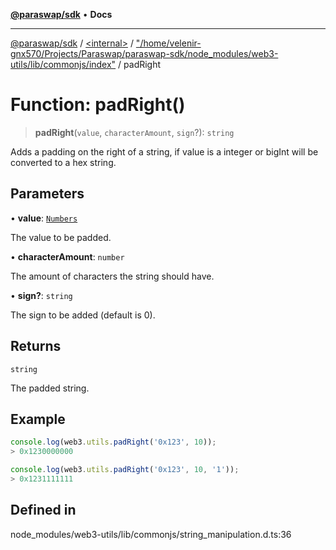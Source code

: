 [**@paraswap/sdk**](../../../../README.md) • **Docs**

***

[@paraswap/sdk](../../../../globals.md) / [\<internal\>](../../../README.md) / ["/home/velenir-gnx570/Projects/Paraswap/paraswap-sdk/node\_modules/web3-utils/lib/commonjs/index"](../README.md) / padRight

# Function: padRight()

> **padRight**(`value`, `characterAmount`, `sign`?): `string`

Adds a padding on the right of a string, if value is a integer or bigInt will be converted to a hex string.

## Parameters

• **value**: [`Numbers`](../../../type-aliases/Numbers.md)

The value to be padded.

• **characterAmount**: `number`

The amount of characters the string should have.

• **sign?**: `string`

The sign to be added (default is 0).

## Returns

`string`

The padded string.

## Example

```ts
console.log(web3.utils.padRight('0x123', 10));
> 0x1230000000

console.log(web3.utils.padRight('0x123', 10, '1'));
> 0x1231111111
```

## Defined in

node\_modules/web3-utils/lib/commonjs/string\_manipulation.d.ts:36
